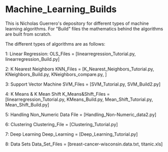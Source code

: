 # Machine_Learning_Builds
This is Nicholas Guerrero's depository for different types of machine learning algorithms. For "Build" files the mathematics behind the algorithms are built from scratch.

The different types of algorithms are as follows:

1: Linear Regression:
  OLS_Files = [linearregression_Tutorial.py,  linearregression_Build.py]
  
2: K Nearest Neighbors
  KNN_Files = [K_Nearest_Neighbors_Tutorial.py, KNeighbors_Build.py,  KNeighbors_compare.py, ]
  
3: Support Vector Machine
  SVM_Files = [SVM_Tutorial.py,  SVM_Build2.py]
  
4: K Means & K Mean Shift
  K_Means&Shift_Files = [linearregression_Tutorial.py,  KMeans_Build.py, Mean_Shift_Tutorial.py, Mean_Shift_Build.py]

5: Handling Non_Numeric Data
  File = [Handling_Non-Numeric_data2.py]
  
6: Clustering
   Clustering_File = [Clustering_Tutorial.py]

7: Deep Learning
   Deep_Learning = [Deep_Learning_Tutorial.py]
   
8: Data Sets
   Data_Set_Files = [breast-cancer-wisconsin.data.txt, titanic.xls]
